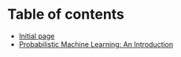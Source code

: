 # Table of contents

* [Initial page](README.md)
* [Probabilistic Machine Learning: An Introduction](probabilistic-machine-learning-an-introduction.md)

